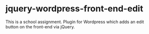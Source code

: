 # jquery-wordpress-front-end-edit
This is a school assignment. Plugin for Wordpress which adds an edit button on the front-end via jQuery.
